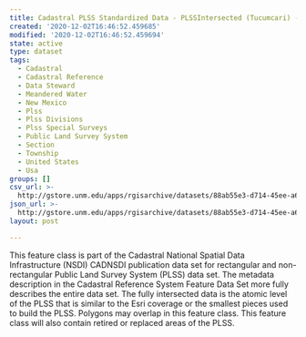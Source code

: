 ```yaml
---
title: Cadastral PLSS Standardized Data - PLSSIntersected (Tucumcari) - Version 1.1
created: '2020-12-02T16:46:52.459685'
modified: '2020-12-02T16:46:52.459694'
state: active
type: dataset
tags:
  - Cadastral
  - Cadastral Reference
  - Data Steward
  - Meandered Water
  - New Mexico
  - Plss
  - Plss Divisions
  - Plss Special Surveys
  - Public Land Survey System
  - Section
  - Township
  - United States
  - Usa
groups: []
csv_url: >-
  http://gstore.unm.edu/apps/rgisarchive/datasets/88ab55e3-d714-45ee-a6de-aec4d559bb01/PLSSIntersected_TUCUMCARI.derived.csv
json_url: >-
  http://gstore.unm.edu/apps/rgisarchive/datasets/88ab55e3-d714-45ee-a6de-aec4d559bb01/PLSSIntersected_TUCUMCARI.derived.json
layout: post

---
```

 This feature class is part of the Cadastral National Spatial Data
                Infrastructure (NSDI) CADNSDI publication data set for rectangular and
                non-rectangular Public Land Survey System (PLSS) data set. The metadata description
                in the Cadastral Reference System Feature Data Set more fully describes the entire
                data set. The fully intersected data is the atomic level of the PLSS that is similar
                to the Esri coverage or the smallest pieces used to build the PLSS. Polygons may
                overlap in this feature class. This feature class will also contain retired or
                replaced areas of the PLSS. 
